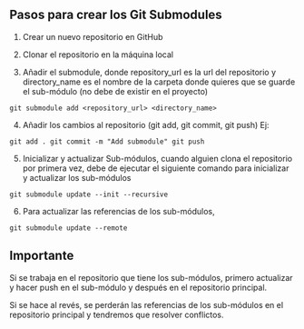## Pasos para crear los Git Submodules

1. Crear un nuevo repositorio en GitHub

2. Clonar el repositorio en la máquina local

3. Añadir el submodule, donde repository_url es la url del repositorio y directory_name es el nombre de la carpeta donde quieres que se guarde el sub-módulo (no debe de existir en el proyecto)

``git submodule add <repository_url> <directory_name>``

4. Añadir los cambios al repositorio (git add, git commit, git push) Ej:


``git add .
git commit -m "Add submodule"
git push``

5. Inicializar y actualizar Sub-módulos, cuando alguien clona el repositorio por primera vez, debe de ejecutar el siguiente comando para inicializar y actualizar los sub-módulos

``git submodule update --init --recursive``

6. Para actualizar las referencias de los sub-módulos, 

``git submodule update --remote``

## Importante

Si se trabaja en el repositorio que tiene los sub-módulos, primero actualizar y hacer push en el sub-módulo y después en el repositorio principal.

Si se hace al revés, se perderán las referencias de los sub-módulos en el repositorio principal y tendremos que resolver conflictos.